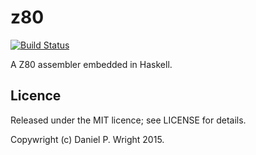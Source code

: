 z80
===

[![Build Status](https://travis-ci.org/dpwright/z80.svg?branch=master)](https://travis-ci.org/dpwright/z80)

A Z80 assembler embedded in Haskell.

Licence
-------

Released under the MIT licence; see LICENSE for details.

Copywright (c) Daniel P. Wright 2015.
